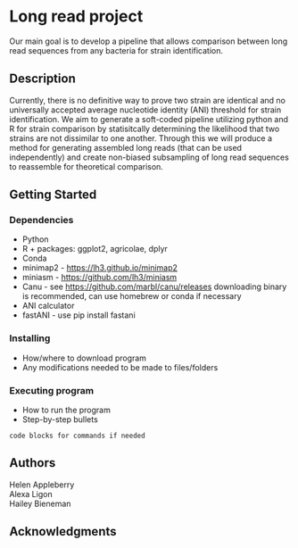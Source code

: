 # Long read project

Our main goal is to develop a pipeline that allows comparison between long read sequences from any bacteria for strain identification.

## Description

Currently, there is no definitive way to prove two strain are identical and no universally accepted average nucleotide identity (ANI) threshold for strain identification. We aim to generate a soft-coded pipeline utilizing python and R for strain comparison by statisitcally determining the likelihood that two strains are not dissimilar to one another. Through this we will produce a method for generating assembled long reads (that can be used independently) and create non-biased subsampling of long read sequences to reassemble for theoretical comparison.

## Getting Started

### Dependencies

* Python
* R + packages: ggplot2, agricolae, dplyr
* Conda
* minimap2 - https://lh3.github.io/minimap2
* miniasm - https://github.com/lh3/miniasm
* Canu - see https://github.com/marbl/canu/releases downloading binary is recommended, can use homebrew or conda if necessary
* ANI calculator
* fastANI - use pip install fastani

### Installing

* How/where to download program
* Any modifications needed to be made to files/folders

### Executing program

* How to run the program
* Step-by-step bullets
```
code blocks for commands if needed
```

## Authors

Helen Appleberry<br>
Alexa Ligon<br>
Hailey Bieneman<br>

## Acknowledgments
